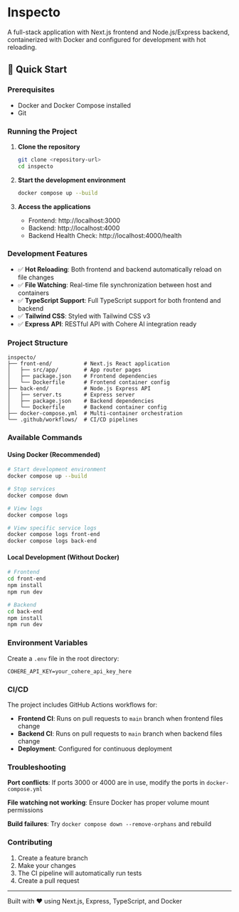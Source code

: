 # Inspecto

A full-stack application with Next.js frontend and Node.js/Express backend, containerized with Docker and configured for development with hot reloading.

## 🚀 Quick Start

### Prerequisites
- Docker and Docker Compose installed
- Git

### Running the Project

1. **Clone the repository**
   ```bash
   git clone <repository-url>
   cd inspecto
   ```

2. **Start the development environment**
   ```bash
   docker compose up --build
   ```

3. **Access the applications**
   - Frontend: http://localhost:3000
   - Backend: http://localhost:4000
   - Backend Health Check: http://localhost:4000/health

### Development Features

- ✅ **Hot Reloading**: Both frontend and backend automatically reload on file changes
- ✅ **File Watching**: Real-time file synchronization between host and containers
- ✅ **TypeScript Support**: Full TypeScript support for both frontend and backend
- ✅ **Tailwind CSS**: Styled with Tailwind CSS v3
- ✅ **Express API**: RESTful API with Cohere AI integration ready

### Project Structure

```
inspecto/
├── front-end/          # Next.js React application
│   ├── src/app/        # App router pages
│   ├── package.json    # Frontend dependencies
│   └── Dockerfile      # Frontend container config
├── back-end/           # Node.js Express API
│   ├── server.ts       # Express server
│   ├── package.json    # Backend dependencies
│   └── Dockerfile      # Backend container config
├── docker-compose.yml  # Multi-container orchestration
└── .github/workflows/  # CI/CD pipelines
```

### Available Commands

#### Using Docker (Recommended)
```bash
# Start development environment
docker compose up --build

# Stop services
docker compose down

# View logs
docker compose logs

# View specific service logs
docker compose logs front-end
docker compose logs back-end
```

#### Local Development (Without Docker)
```bash
# Frontend
cd front-end
npm install
npm run dev

# Backend
cd back-end
npm install
npm run dev
```

### Environment Variables

Create a `.env` file in the root directory:
```env
COHERE_API_KEY=your_cohere_api_key_here
```

### CI/CD

The project includes GitHub Actions workflows for:
- **Frontend CI**: Runs on pull requests to `main` branch when frontend files change
- **Backend CI**: Runs on pull requests to `main` branch when backend files change
- **Deployment**: Configured for continuous deployment

### Troubleshooting

**Port conflicts**: If ports 3000 or 4000 are in use, modify the ports in `docker-compose.yml`

**File watching not working**: Ensure Docker has proper volume mount permissions

**Build failures**: Try `docker compose down --remove-orphans` and rebuild

### Contributing

1. Create a feature branch
2. Make your changes
3. The CI pipeline will automatically run tests
4. Create a pull request

---

Built with ❤️ using Next.js, Express, TypeScript, and Docker